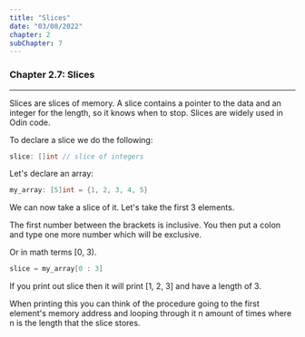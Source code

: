 ```yaml
---
title: "Slices"
date: "03/08/2022"
chapter: 2
subChapter: 7
---
```


### Chapter 2.7: Slices
---
Slices are slices of memory. A slice contains a pointer to the data and an integer for the length, so it knows when to stop.
Slices are widely used in Odin code.

To declare a slice we do the following:
```cpp
slice: []int // slice of integers
```

Let's declare an array:
```cpp
my_array: [5]int = {1, 2, 3, 4, 5}
```

We can now take a slice of it. Let's take the first 3 elements.

The first number between the brackets is inclusive. 
You then put a colon and type one more number which will be exclusive.

Or in math terms [0, 3).

```cpp
slice = my_array[0 : 3]
```

If you print out slice then it will print [1, 2, 3] and have a length of 3.

When printing this you can think of the procedure going to the first element's memory
address and looping through it n amount of times where n is the length that the slice stores.